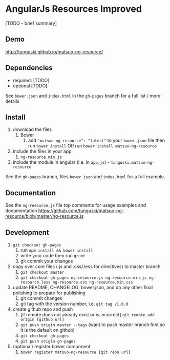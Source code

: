 # AngularJs Resources Improved

[TODO - brief summary]

## Demo
http://tunguski.github.io/matsuo-ng-resource/

## Dependencies
- required:
	[TODO]
- optional
	[TODO]

See `bower.json` and `index.html` in the `gh-pages` branch for a full list / more details

## Install
1. download the files
	1. Bower
		1. add `"matsuo-ng-resource": "latest"` to your `bower.json` file then run `bower install` OR run `bower install matsuo-ng-resource`
2. include the files in your app
	1. `ng-resource.min.js`
3. include the module in angular (i.e. in `app.js`) - `tunguski.matsuo-ng-resource`

See the `gh-pages` branch, files `bower.json` and `index.html` for a full example.


## Documentation
See the `ng-resource.js` file top comments for usage examples and documentation
https://github.com/tunguski/matsuo-ng-resource/blob/master/ng-resource.js


## Development

1. `git checkout gh-pages`
	1. run `npm install && bower install`
	2. write your code then run `grunt`
	3. git commit your changes
2. copy over core files (.js and .css/.less for directives) to master branch
	1. `git checkout master`
	2. `git checkout gh-pages ng-resource.js ng-resource.min.js ng-resource.less ng-resource.css ng-resource.min.css`
3. update README, CHANGELOG, bower.json, and do any other final polishing to prepare for publishing
	1. git commit changes
	2. git tag with the version number, i.e. `git tag v1.0.0`
4. create github repo and push
	1. [if remote does not already exist or is incorrect] `git remote add origin [github url]`
	2. `git push origin master --tags` (want to push master branch first so it is the default on github)
	3. `git checkout gh-pages`
	4. `git push origin gh-pages`
5. (optional) register bower component
	1. `bower register matsuo-ng-resource [git repo url]`
